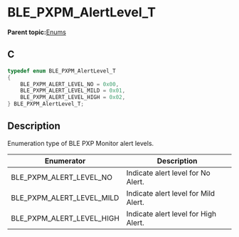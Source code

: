 # BLE\_PXPM\_AlertLevel\_T

**Parent topic:**[Enums](GUID-23E767F2-8C7C-491D-9F90-9A34B3A58846.md)

## C

```c
typedef enum BLE_PXPM_AlertLevel_T
{
    BLE_PXPM_ALERT_LEVEL_NO = 0x00,
    BLE_PXPM_ALERT_LEVEL_MILD = 0x01,
    BLE_PXPM_ALERT_LEVEL_HIGH = 0x02,
} BLE_PXPM_AlertLevel_T;
```

## Description

Enumeration type of BLE PXP Monitor alert levels.

|Enumerator|Description|
|----------|-----------|
|BLE\_PXPM\_ALERT\_LEVEL\_NO|Indicate alert level for No Alert.|
|BLE\_PXPM\_ALERT\_LEVEL\_MILD|Indicate alert level for Mild Alert.|
|BLE\_PXPM\_ALERT\_LEVEL\_HIGH|Indicate alert level for High Alert.|

